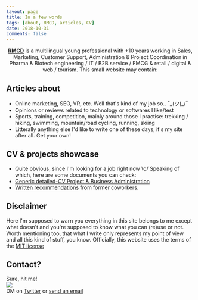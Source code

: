 ```yaml
---
layout: page
title: In a few words
tags: [about, RMCD, articles, CV]
date: 2018-10-31
comments: false
---
```

    
<center><a href="https://r-m-c-d.github.io/about/"><b>RMCD</b></a> is a multilingual young professional with +10 years working in Sales, Marketing, Customer Support, Administration & Project Coordination in Pharma & Biotech engineering / IT / B2B service / FMCG & retail / digital & web / tourism.  This small website may contain:</center>

## Articles about
* Online marketing, SEO, VR, etc. Well that's kind of my job so..  ¯\_(ツ)_/¯
* Opinions or reviews related to technology or softwares I like/test
* Sports, training, competition, mainly around those I practise: trekking / hiking, swimming, mountain/road cycling, running, skiing
* Litterally anything else I'd like to write one of these days, it's my site after all. Get your own!

## CV & projects showcase
* Quite obvious, since I'm looking for a job right now \o/
Speaking of which, here are some documents you can check:
* [Generic detailed-CV Project & Business Administration](https://drive.google.com/open?id=1K3Eod-2f-WGaRSrlZVFVaAX_xSAv5b2I)
* [Written recommendations](https://drive.google.com/open?id=1WFMRN0ML64Edqv_lDy7kgSfd85cdYOJZ) from former coworkers.

## Disclaimer

Here I'm supposed to warn you everything in this site belongs to me except what doesn't and you're supposed to know what you can (re)use or not. Worth mentioning too, that what I write only represents my point of view and all this kind of stuff, you know.
Officially, this website uses the terms of the [MIT license](https://github.com/r-m-c-d/r-m-c-d.github.io/blob/master/LICENSE)

## Contact?
Sure, hit me!  
![](https://media.giphy.com/media/gpI5qi9kbUWe4/giphy.gif)   
DM on [Twitter](https://twitter.com/Roman0oO) or [send an email](mailto:romain.marchand@prontomail.ch)
